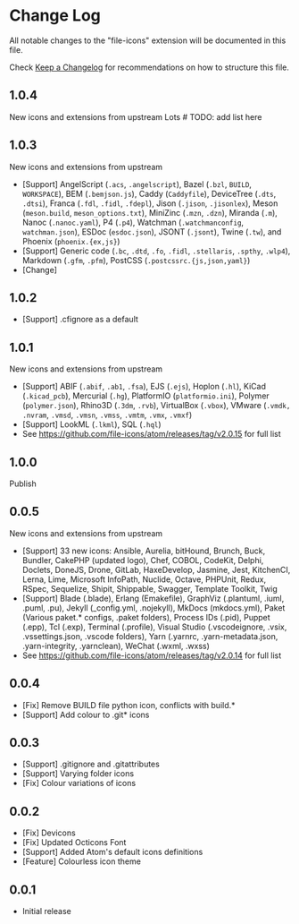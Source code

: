 # Change Log
All notable changes to the "file-icons" extension will be documented in this file.

Check [Keep a Changelog](http://keepachangelog.com/) for recommendations on how to structure this file.

## 1.0.4
New icons and extensions from upstream
Lots # TODO: add list here

## 1.0.3
New icons and extensions from upstream
- [Support] AngelScript (`.acs`, `.angelscript`), Bazel (`.bzl`, `BUILD`, `WORKSPACE`), BEM (`.bemjson.js`), Caddy (`Caddyfile`), DeviceTree (`.dts`, `.dtsi`), Franca (`.fdl`, `.fidl`, `.fdepl`), Jison (`.jison`, `.jisonlex`), Meson (`meson.build`, `meson_options.txt`), MiniZinc (`.mzn`, `.dzn`), Miranda (`.m`), Nanoc (`.nanoc.yaml`), P4 (`.p4`), Watchman (`.watchmanconfig`, `watchman.json`), ESDoc (`esdoc.json`), JSONT (`.jsont`), Twine (`.tw`), and Phoenix (`phoenix.{ex,js}`)
- [Support] Generic code (`.bc`, `.dtd`, `.fo`, `.fidl`, `.stellaris`, `.spthy`, `.wlp4`), Markdown (`.gfm`, `.pfm`), PostCSS (`.postcssrc.{js,json,yaml}`)
- [Change] 

## 1.0.2
* [Support] .cfignore as a default

## 1.0.1
New icons and extensions from upstream
* [Support] ABIF (`.abif`, `.ab1`, `.fsa`), EJS (`.ejs`), Hoplon (`.hl`), KiCad (`.kicad_pcb`), Mercurial (`.hg`), PlatformIO (`platformio.ini`), Polymer (`polymer.json`), Rhino3D (`.3dm`, `.rvb`), VirtualBox (`.vbox`), VMware (`.vmdk,` `.nvram`, `.vmsd`, `.vmsn`, `.vmss`, `.vmtm`, `.vmx`, `.vmxf`)
* [Support] LookML (`.lkml`), SQL (`.hql`)
* See https://github.com/file-icons/atom/releases/tag/v2.0.15 for full list

## 1.0.0
Publish

## 0.0.5
New icons and extensions from upstream
* [Support] 33 new icons: Ansible, Aurelia, bitHound, Brunch, Buck, Bundler, CakePHP (updated logo), Chef, COBOL, CodeKit, Delphi, Doclets, DoneJS, Drone, GitLab, HaxeDevelop, Jasmine, Jest, KitchenCI, Lerna, Lime, Microsoft InfoPath, Nuclide, Octave, PHPUnit, Redux, RSpec, Sequelize, Shipit, Shippable, Swagger, Template Toolkit, Twig
* [Support] Blade (.blade), Erlang (Emakefile), GraphViz (.plantuml, .iuml, .puml, .pu), Jekyll (_config.yml, .nojekyll), MkDocs (mkdocs.yml), Paket (Various paket.* configs, .paket folders), Process IDs (.pid), Puppet (.epp), Tcl (.exp), Terminal (.profile), Visual Studio (.vscodeignore, .vsix, .vssettings.json, .vscode folders), Yarn (.yarnrc, .yarn-metadata.json, .yarn-integrity, .yarnclean), WeChat (.wxml, .wxss)
* See https://github.com/file-icons/atom/releases/tag/v2.0.14 for full list

## 0.0.4
* [Fix] Remove BUILD file python icon, conflicts with build.*
* [Support] Add colour to .git* icons

## 0.0.3
* [Support] .gitignore and .gitattributes
* [Support] Varying folder icons
* [Fix] Colour variations of icons

## 0.0.2
* [Fix] Devicons
* [Fix] Updated Octicons Font
* [Support] Added Atom's default icons definitions
* [Feature] Colourless icon theme

## 0.0.1
- Initial release
